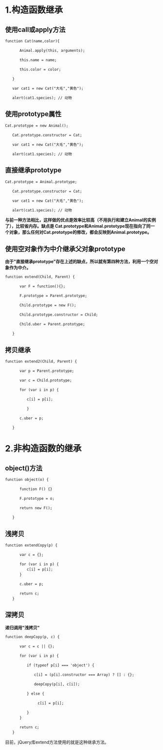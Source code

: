 # 1.构造函数继承
## 使用call或apply方法

```
function Cat(name,color){

　　　　Animal.apply(this, arguments);

　　　　this.name = name;

　　　　this.color = color;

　　}

　　var cat1 = new Cat("大毛","黄色");

　　alert(cat1.species); // 动物
```
## 使用prototype属性

```
Cat.prototype = new Animal();

　　Cat.prototype.constructor = Cat;

　　var cat1 = new Cat("大毛","黄色");

　　alert(cat1.species); // 动物
```

##  直接继承prototype

```
Cat.prototype = Animal.prototype;

　　Cat.prototype.constructor = Cat;

　　var cat1 = new Cat("大毛","黄色");

　　alert(cat1.species); // 动物
```
**与前一种方法相比，这样做的优点是效率比较高（不用执行和建立Animal的实例了），比较省内存。缺点是 Cat.prototype和Animal.prototype现在指向了同一个对象，那么任何对Cat.prototype的修改，都会反映到Animal.prototype。**


## 使用空对象作为中介继承父对象prototype
**由于"直接继承prototype"存在上述的缺点，所以就有第四种方法，利用一个空对象作为中介。**

```
function extend(Child, Parent) {

　　　　var F = function(){};

　　　　F.prototype = Parent.prototype;

　　　　Child.prototype = new F();

　　　　Child.prototype.constructor = Child;

　　　　Child.uber = Parent.prototype;

　　}
```
## 拷贝继承
```
function extend2(Child, Parent) {

　　　　var p = Parent.prototype;

　　　　var c = Child.prototype;

　　　　for (var i in p) {

　　　　　　c[i] = p[i];

　　　　　　}

　　　　c.uber = p;

　　}
```
# 2.非构造函数的继承
## object()方法

```
function object(o) {

　　　　function F() {}

　　　　F.prototype = o;

　　　　return new F();

　　}
```
## 浅拷贝


```
function extendCopy(p) {

　　　　var c = {};

　　　　for (var i in p) { 
　　　　　　c[i] = p[i];
　　　　}

　　　　c.uber = p;

　　　　return c;
　　}
```
## 深拷贝
**递归调用"浅拷贝"**

```
function deepCopy(p, c) {

　　　　var c = c || {};

　　　　for (var i in p) {

　　　　　　if (typeof p[i] === 'object') {

　　　　　　　　c[i] = (p[i].constructor === Array) ? [] : {};

　　　　　　　　deepCopy(p[i], c[i]);

　　　　　　} else {

　　　　　　　　　c[i] = p[i];

　　　　　　}
　　　　}

　　　　return c;
　　}
```
目前，jQuery库extend方法使用的就是这种继承方法。
